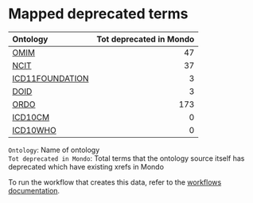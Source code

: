 # Mapped deprecated terms
| Ontology                                                  |   Tot deprecated in Mondo |
|:----------------------------------------------------------|--------------------------:|
| [OMIM](./mapped_deprecated_omim.md)                       |                        47 |
| [NCIT](./mapped_deprecated_ncit.md)                       |                        37 |
| [ICD11FOUNDATION](./mapped_deprecated_icd11foundation.md) |                         3 |
| [DOID](./mapped_deprecated_doid.md)                       |                         3 |
| [ORDO](./mapped_deprecated_ordo.md)                       |                       173 |
| [ICD10CM](./mapped_deprecated_icd10cm.md)                 |                         0 |
| [ICD10WHO](./mapped_deprecated_icd10who.md)               |                         0 |

`Ontology`: Name of ontology    
`Tot deprecated in Mondo`: Total terms that the ontology source itself has deprecated which have existing xrefs in Mondo

To run the workflow that creates this data, refer to the [workflows documentation](../developer/workflows.md).